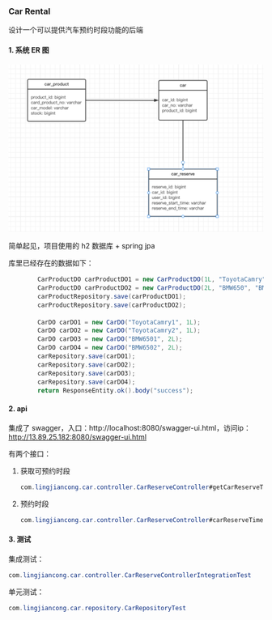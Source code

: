 ### Car Rental

设计一个可以提供汽车预约时段功能的后端



#### 1. 系统 ER 图

<img src="sql/image-20220327141128661.png" alt="image-20220327141128661" style="zoom:50%;" />

简单起见，项目使用的 h2 数据库 + spring jpa

库里已经存在的数据如下：

```java
        CarProductDO carProductDO1 = new CarProductDO(1L, "ToyotaCamry", "Toyota Camr", 2L);
        CarProductDO carProductDO2 = new CarProductDO(2L, "BMW650", "BMW 650", 2L);
        carProductRepository.save(carProductDO1);
        carProductRepository.save(carProductDO2);

        CarDO carDO1 = new CarDO("ToyotaCamry1", 1L);
        CarDO carDO2 = new CarDO("ToyotaCamry2", 1L);
        CarDO carDO3 = new CarDO("BMW6501", 2L);
        CarDO carDO4 = new CarDO("BMW6502", 2L);
        carRepository.save(carDO1);
        carRepository.save(carDO2);
        carRepository.save(carDO3);
        carRepository.save(carDO4);
        return ResponseEntity.ok().body("success");
```



#### 2. api

集成了 swagger，入口：http://localhost:8080/swagger-ui.html，访问ip：http://13.89.25.182:8080/swagger-ui.html

有两个接口：

1. 获取可预约时段 

   ```java
   com.lingjiancong.car.controller.CarReserveController#getCarReserveTime
   ```

2. 预约时段

   ```java
   com.lingjiancong.car.controller.CarReserveController#carReserveTime
   ```



#### 3. 测试

集成测试：

```java
com.lingjiancong.car.controller.CarReserveControllerIntegrationTest
```

单元测试：

```java
com.lingjiancong.car.repository.CarRepositoryTest
```

